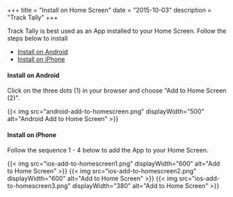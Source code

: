 +++
title = "Install on Home Screen"
date = "2015-10-03"
description = "Track Tally"
+++

Track Tally is best used as an App installed to your Home Screen.
Follow the steps below to install

- [Install on Android](#install-on-android)
- [Install on iPhone](#install-on-iphone)

#### Install on Android

Click on the three dots (1) in your browser and choose "Add to Home Screen (2)".

{{< img src="android-add-to-homescreen.png" displayWidth="500" alt="Android Add to Home Screen" >}}

#### Install on iPhone

Follow the sequence 1 - 4 below to add the App to your Home Screen.

{{< img src="ios-add-to-homescreen1.png" displayWidth="600" alt="Add to Home Screen" >}}
{{< img src="ios-add-to-homescreen2.png" displayWidth="600" alt="Add to Home Screen" >}}
{{< img src="ios-add-to-homescreen3.png" displayWidth="380" alt="Add to Home Screen" >}}